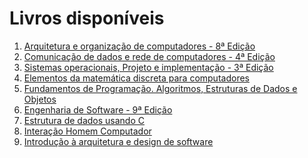# Livros disponíveis
1. [Arquitetura e organização de computadores - 8ª Edição](./Arquitetura%20e%20Organiza%C3%A7%C3%A3o%20de%20Computadores%20-%208%C2%AA%20Ed.pdf)
2. [Comunicação de dados e rede de computadores - 4ª Edição](./Comunica%C3%A7%C3%A3o%20de%20Dados%20e%20Redes%20de%20Computadores_compressed%20(1).pdf)
3. [Sistemas operacionais, Projeto e implementação - 3ª Edição](./Sistemas%20Operacionais%20-%20Projeto%20e%20Implementa%C3%A7%C3%A3o%20-%20Inclui%20CD-ROM%20-%203%C2%AA%20Ed.pdf)
4. [Elementos da matemática discreta para computadores](./Elementos%20de%20Matematica%20Discreta%20para%20computa%C3%A7%C3%A3o.pdf)
5. [Fundamentos de Programação. Algoritmos, Estruturas de Dados e Objetos](./Fundamentos%20de%20Programa%C3%A7%C3%A3o.pdf)
6. [Engenharia de Software - 9ª Edição](./Engenharia%20de%20Software%20-%209%20edi%C3%A7%C3%A3o.pdf)
7. [Estrutura de dados usando C](./Estruturas%20de%20Dados%20Usando%20C%20(Tenenbaum).pdf)
8. [Interação Homem Computador](./Intera%C3%A7%C3%A3o%20Homem%20Computador.pdf)
9. [Introdução à arquitetura e design de software](./Introdu%C3%A7%C3%A3o%20%C3%A0%20Arquitetura%20e%20Design%20de%20Software%20-%20Casa%20do%20Codigo.pdf)